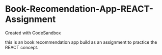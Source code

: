 # Book-Recomendation-App-REACT-Assignment
Created with CodeSandbox

this is an book recommendation app build as an assignment to practice the REACT concept.

